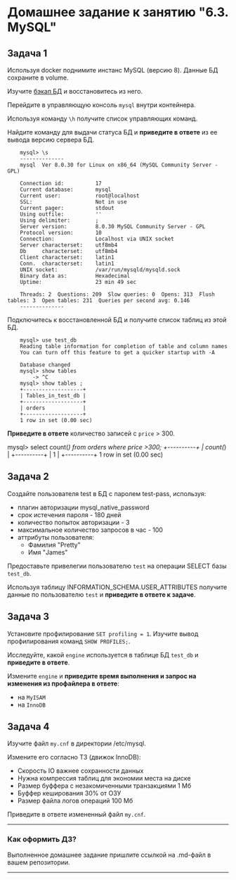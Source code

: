 # Домашнее задание к занятию "6.3. MySQL"

## Задача 1

Используя docker поднимите инстанс MySQL (версию 8). Данные БД сохраните в volume.

Изучите [бэкап БД](https://github.com/netology-code/virt-homeworks/tree/master/06-db-03-mysql/test_data) и 
восстановитесь из него.

Перейдите в управляющую консоль `mysql` внутри контейнера.

Используя команду `\h` получите список управляющих команд.

Найдите команду для выдачи статуса БД и **приведите в ответе** из ее вывода версию сервера БД.

        mysql> \s
        --------------
        mysql  Ver 8.0.30 for Linux on x86_64 (MySQL Community Server - GPL)

        Connection id:          17
        Current database:       mysql
        Current user:           root@localhost
        SSL:                    Not in use
        Current pager:          stdout
        Using outfile:          ''
        Using delimiter:        ;
        Server version:         8.0.30 MySQL Community Server - GPL
        Protocol version:       10
        Connection:             Localhost via UNIX socket
        Server characterset:    utf8mb4
        Db     characterset:    utf8mb4
        Client characterset:    latin1
        Conn.  characterset:    latin1
        UNIX socket:            /var/run/mysqld/mysqld.sock
        Binary data as:         Hexadecimal
        Uptime:                 23 min 49 sec

        Threads: 2  Questions: 209  Slow queries: 0  Opens: 313  Flush tables: 3  Open tables: 231  Queries per second avg: 0.146
        --------------

Подключитесь к восстановленной БД и получите список таблиц из этой БД.

        mysql> use test_db
        Reading table information for completion of table and column names
        You can turn off this feature to get a quicker startup with -A

        Database changed
        mysql> show tables
            -> ^C
        mysql> show tables ;
        +-------------------+
        | Tables_in_test_db |
        +-------------------+
        | orders            |
        +-------------------+
        1 row in set (0.00 sec)

**Приведите в ответе** количество записей с `price` > 300.

mysql> select count(*) from orders where price >300;
+----------+
| count(*) |
+----------+
|        1 |
+----------+
1 row in set (0.00 sec)


## Задача 2

Создайте пользователя test в БД c паролем test-pass, используя:
- плагин авторизации mysql_native_password
- срок истечения пароля - 180 дней 
- количество попыток авторизации - 3 
- максимальное количество запросов в час - 100
- аттрибуты пользователя:
    - Фамилия "Pretty"
    - Имя "James"

Предоставьте привелегии пользователю `test` на операции SELECT базы `test_db`.
    
Используя таблицу INFORMATION_SCHEMA.USER_ATTRIBUTES получите данные по пользователю `test` и 
**приведите в ответе к задаче**.

## Задача 3

Установите профилирование `SET profiling = 1`.
Изучите вывод профилирования команд `SHOW PROFILES;`.

Исследуйте, какой `engine` используется в таблице БД `test_db` и **приведите в ответе**.

Измените `engine` и **приведите время выполнения и запрос на изменения из профайлера в ответе**:
- на `MyISAM`
- на `InnoDB`

## Задача 4 

Изучите файл `my.cnf` в директории /etc/mysql.

Измените его согласно ТЗ (движок InnoDB):
- Скорость IO важнее сохранности данных
- Нужна компрессия таблиц для экономии места на диске
- Размер буффера с незакомиченными транзакциями 1 Мб
- Буффер кеширования 30% от ОЗУ
- Размер файла логов операций 100 Мб

Приведите в ответе измененный файл `my.cnf`.

---

### Как оформить ДЗ?

Выполненное домашнее задание пришлите ссылкой на .md-файл в вашем репозитории.

---

